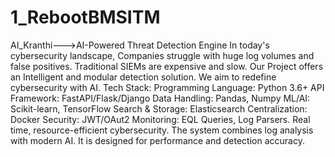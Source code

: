 # 1_RebootBMSITM
AI_Kranthi--->AI-Powered Threat Detection Engine
In today's cybersecurity landscape, Companies struggle with huge log volumes and false positives. Traditional SIEMs are expensive and slow. 
Our Project offers an Intelligent and modular detection solution. We aim to redefine cybersecurity with AI.
Tech Stack:
Programming Language: Python 3.6+
API Framework: FastAPI/Flask/Django
Data Handling: Pandas, Numpy
ML/AI: Scikit-learn, TensorFlow
Search & Storage: Elasticsearch
Centralization: Docker
Security: JWT/OAut2
Monitoring: EQL Queries, Log Parsers.
Real time, resource-efficient cybersecurity. The system combines log analysis with modern AI. It is designed for performance and detection accuracy.
